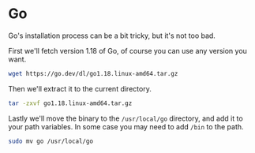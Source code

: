 # Go

Go's installation process can be a bit tricky, but it's not too bad.

First we'll fetch version 1.18 of Go, of course you can use any version you want.

```sh
wget https://go.dev/dl/go1.18.linux-amd64.tar.gz
```

Then we'll extract it to the current directory.

```sh
tar -zxvf go1.18.linux-amd64.tar.gz
```

Lastly we'll move the binary to the `/usr/local/go` directory, and add it to your path variables. In some case you may need to add `/bin` to the path.

```sh
sudo mv go /usr/local/go
```
